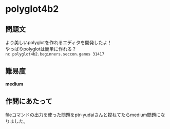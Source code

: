 # polyglot4b2

## 問題文
より美しいpolyglotを作れるエディタを開発したよ！  
やっぱりpolyglotは簡単に作れる？  
`nc polyglot4b2.beginners.seccon.games 31417`  

## 難易度
**medium**  

## 作問にあたって
fileコマンドの出力を使った問題をptr-yudaiさんと捏ねてたらmedium問題になりました。  
